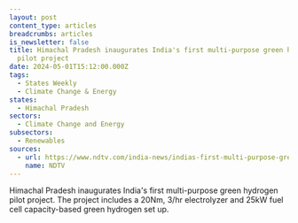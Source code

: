 ```yaml
---
layout: post
content_type: articles
breadcrumbs: articles
is_newsletter: false
title: Himachal Pradesh inaugurates India's first multi-purpose green hydrogen
  pilot project
date: 2024-05-01T15:12:00.000Z
tags:
  - States Weekly
  - Climate Change & Energy
states:
  - Himachal Pradesh
sectors:
  - Climate Change and Energy
subsectors:
  - Renewables
sources:
  - url: https://www.ndtv.com/india-news/indias-first-multi-purpose-green-hydrogen-pilot-project-inaugurated-5514924
    name: NDTV
---
```

Himachal Pradesh inaugurates India's first multi-purpose green hydrogen pilot project. The project includes a 20Nm, 3/hr electrolyzer and 25kW fuel cell capacity-based green hydrogen set up.
